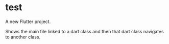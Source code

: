 # test

A new Flutter project.

Shows the main file linked to a dart class and then that dart class navigates to another class.
